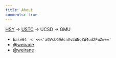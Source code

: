 ```yaml
---
title: About
comments: true
---
```


[HSY] → [USTC] → UCSD → GMU

<ul class="fa-ul">
<li>
<i class="fa-li fas fa-envelope" aria-hidden="true"></i> <code>base64 -d <<<'aGVsbG9AcnVvLWNoZW4ud2FuZw=='</code>
</li>
<li>
<i class="fa-li fab fa-github" aria-hidden="true"></i> <a href="https://github.com/weirane">@weirane</a>
</li>
<li>
<i class="fa-li fab fa-telegram" aria-hidden="true"></i> <a href="https://t.me/weirane">@weirane</a>
</li>
</ul>

[HSY]: https://www.hzsdyfz.com.cn/
[USTC]: https://en.ustc.edu.cn
